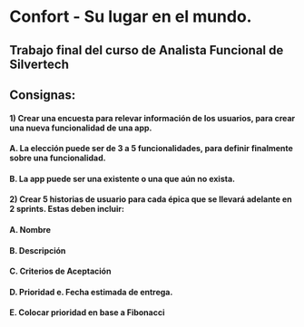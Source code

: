 # Confort - Su lugar en el mundo.
## Trabajo final del curso de Analista Funcional de Silvertech

## Consignas:
#### 1) Crear una encuesta para relevar información de los usuarios, para crear una nueva funcionalidad de una app. 
####         A. La elección puede ser de 3 a 5 funcionalidades, para definir finalmente sobre una funcionalidad. 
####         B. La app puede ser una existente o una que aún no exista. 
####                                       
####                                         
#### 2) Crear 5 historias de usuario para cada épica que se llevará adelante en 2 sprints. Estas deben incluir:
####        A. Nombre 
####        B. Descripción 
####        C. Criterios de Aceptación 
####        D. Prioridad e. Fecha estimada de entrega. 
####        E. Colocar prioridad en base a Fibonacci 


